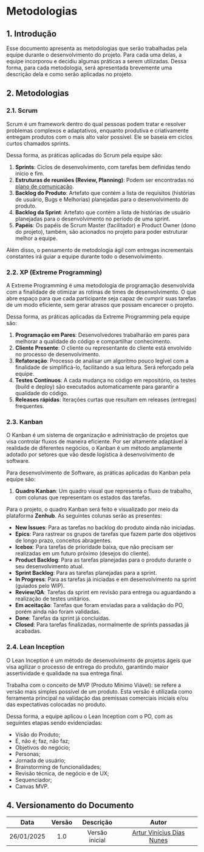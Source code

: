 # Metodologias

## 1. Introdução

Esse documento apresenta as metodologias que serão trabalhadas pela equipe durante o desenvolvimento do projeto. Para cada uma delas, a equipe incorporou e decidiu algumas práticas a serem utilizadas. Dessa forma, para cada metodologia, será apresentada brevemente uma descrição dela e como serão aplicadas no projeto.

## 2. Metodologias

### 2.1. Scrum

Scrum é um framework dentro do qual pessoas podem tratar e resolver problemas complexos e adaptativos, enquanto produtiva e criativamente entregam produtos com o mais alto valor possível. Ele se baseia em ciclos curtos chamados sprints.

Dessa forma, as práticas aplicadas do Scrum pela equipe são:

1. **Sprints**: Ciclos de desenvolvimento, com tarefas bem definidas tendo início e fim.
2. **Estruturas de reuniões (Review, Planning)**: Podem ser encontradas no [plano de comunicação]().
3. **Backlog do Produto**: Artefato que contém a lista de requisitos (histórias de usuário, Bugs e Melhorias) planejadas para o desenvolvimento do produto.
4. **Backlog da Sprint**: Artefato que contém a lista de histórias de usuário planejadas para o desenvolvimento no período de uma sprint.
5. **Papéis**: Os papéis de Scrum Master (facilitador) e Product Owner (dono do projeto), também, são acionados no projeto para poder estruturar melhor a equipe.

Além disso, o pensamento de metodologia ágil com entregas incrementais constantes irá guiar a equipe durante todo o desenvolvimento.

### 2.2. XP (Extreme Programming)

A Extreme Programming é uma metodologia de programação desenvolvida com a finalidade de otimizar as rotinas de times de desenvolvimento. O que abre espaço para que cada participante seja capaz de cumprir suas tarefas de um modo eficiente, sem gerar atrasos que possam encarecer o projeto.

Dessa forma, as práticas aplicadas da Extreme Programming pela equipe são:

1. **Programação em Pares**: Desenvolvedores trabalharão em pares para melhorar a qualidade do código e compartilhar conhecimento.
2. **Cliente Presente**: O cliente ou representante do cliente está envolvido no processo de desenvolvimento.
3. **Refatoração**: Processo de analisar um algoritmo pouco legível com a finalidade de simplificá-lo, facilitando a sua leitura. Será reforçado pela equipe.
4. **Testes Contínuos**: A cada mudança no código em repositório, os testes (build e deploy) são executados automaticamente para garantir a qualidade do código.
5. **Releases rápidas**: Iterações curtas que resultam em releases (entregas) frequentes.

### 2.3. Kanban

O Kanban é um sistema de organização e administração de projetos que visa controlar fluxos de maneira eficiente. Por ser altamente adaptável à realidade de diferentes negócios, o Kanban é um método amplamente adotado por setores que vão desde logística à desenvolvimento de software.

Para desenvolvimento de Software, as práticas aplicadas do Kanban pela equipe são:

1. **Quadro Kanban**: Um quadro visual que representa o fluxo de trabalho, com colunas que representam os estados das tarefas.

Para o projeto, o quadro Kanban será feito e visualizado por meio da plataforma **Zenhub**. As seguintes colunas serão as presentes:

- **New Issues**: Para as tarefas no backlog do produto ainda não iniciadas.
- **Epics**: Para rastrear os grupos de tarefas que fazem parte dos objetivos de longo prazo, conceitos abragentes.
- **Icebox**: Para tarefas de prioridade baixa, que não precisam ser realizadas em um futuro próximo (desejos do cliente).
- **Product Backlog**: Para as tarefas planejadas para o produto durante o seu desenvolvimento atual.
- **Sprint Backlog**: Para as tarefas planejadas para a sprint.
- **In Progress**: Para as tarefas já iniciadas e em desenvolvimento na sprint (guiados pelo WIP).
- **Review/QA**: Tarefas da sprint em revisão para entrega ou aguardando a realização de testes unitários.
- **Em aceitação**: Tarefas que foram enviadas para a validação do PO, porém ainda não foram validadas.
- **Done**: Tarefas da sprint já concluídas.
- **Closed**: Para tarefas finalizadas, normalmente de sprints passadas já acabadas.

### 2.4. Lean Inception

O Lean Inception é um método de desenvolvimento de projetos ágeis que visa agilizar o processo de entrega do produto, garantindo maior assertividade e qualidade na sua entrega final.

Trabalha com o conceito de MVP (Produto Mínimo Viável): se refere a versão mais simples possível de um produto. Esta versão é utilizada como ferramenta principal na validação das premissas comerciais iniciais e/ou das expectativas colocadas no produto.

Dessa forma, a equipe aplicou o Lean Inception com o PO, com as seguintes etapas sendo evidenciadas:

- Visão do Produto;
- É, não é; faz, não faz;
- Objetivos do negócio;
- Personas;
- Jornada de usuário;
- Brainstorming de funcionalidades;
- Revisão técnica, de negócio e de UX;
- Sequenciador;
- Canvas MVP.

## 4. Versionamento do Documento

| Data | Versão | Descrição | Autor |
| :-----: | :-------------: | :---------------: | :-: |
| 26/01/2025 | 1.0 | Versão inicial | [Artur Vinícius Dias Nunes](https://github.com/ArturVinicius) |

